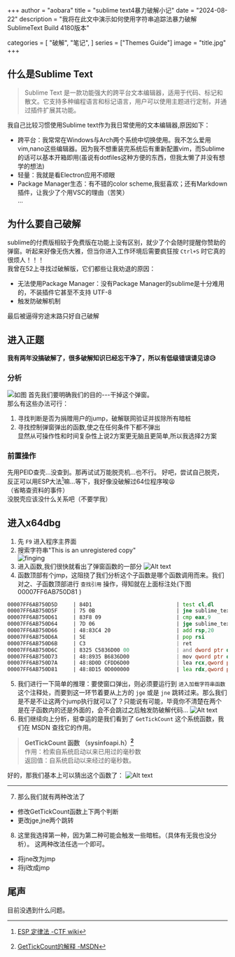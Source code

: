 +++
author = "aobara"
title = "sublime text4暴力破解小记"
date = "2024-08-22"
description = "我将在此文中演示如何使用字符串追踪法暴力破解SublimeText Build 4180版本"

categories = [
    "破解",
    "笔记",
]
series = ["Themes Guide"]
image = "title.jpg"
+++

## 什么是Sublime Text
>Sublime Text 是一款功能强大的跨平台文本编辑器，适用于代码、标记和散文。它支持多种编程语言和标记语言，用户可以使用主题进行定制，并通过插件扩展其功能。
>
我自己比较习惯使用Sublime text作为我日常使用的文本编辑器,原因如下：

- 跨平台：我常常在Windows与Arch两个系统中切换使用。我不怎么爱用vim,nano这些编辑器。因为我不想重装完系统后有重新配置vim，而Sublime的话可以基本开箱即用(虽说有dotfiles这种方便的东西，但我太懒了并没有想学的想法)
- 轻量：我就是看Electron应用不顺眼
- Package Manager生态：有不错的color scheme,我挺喜欢；还有Markdown插件，让我少了个用VSC的理由（苦笑）  
...

## 为什么要自己破解
sublime的付费版相较于免费版在功能上没有区别，就少了个会随时提醒你赞助的弹窗。听起来好像无伤大雅，但当你进入工作环境后需要疯狂按 `Ctrl+S` 时它真的很烦人！！！  
我曾在52上寻找过破解版，它们都些让我劝退的原因：
- 无法使用Package Manager：没有Package Manager的sublime是十分难用的，不装插件它甚至不支持 UTF-8
- 触发防破解机制

最后被逼得穷途末路只好自己破解

## 进入正题

**我有两年没搞破解了，很多破解知识已经忘干净了，所以有低级错误请见谅😥**
### 分析
![如图](windows.jpg "图片1")
首先我们要明确我们的目的---干掉这个弹窗。  
那么有这些办法可行：
1. 寻找判断是否为捐赠用户的jump，破解联网验证并拔除所有暗桩
2. 寻找控制弹窗弹出的函数,使之在任何条件下都不弹出  
显然从可操作性和时间复杂性上说2方案更无脑且更简单,所以我选择2方案

### 前置操作
先用PEID查壳...没查到。那再试试万能脱壳机...也不行。
好吧，尝试自己脱壳，反正可以用ESP大法[^1]嘛...等下，我好像没破解过64位程序唉😫  
（省略查资料的事件）  
没脱壳应该没什么关系吧（不要学我）

[^1]:[ESP 定律法 -CTF wiki](https://ctf-wiki.org/reverse/platform/windows/unpack/esp/#:~:text=ESP%20%E5%AE%9A%E5%BE%8B%E6%B3%95%20ESP%20%E5%AE%9A%E5%BE%8B%E6%B3%95%E6%98%AF%E8%84%B1%E5%A3%B3%E7%9A%84%E5%88%A9%E5%99%A8%2C%20%E6%98%AF%E5%BA%94%E7%94%A8%E9%A2%91%E7%8E%87%E6%9C%80%E9%AB%98%E7%9A%84%E8%84%B1%E5%A3%B3%E6%96%B9%E6%B3%95%E4%B9%8B%E4%B8%80.%20%E8%A6%81%E7%82%B9%20ESP%20%E5%AE%9A%E5%BE%8B%E7%9A%84%E5%8E%9F%E7%90%86%E5%9C%A8%E4%BA%8E%E5%88%A9%E7%94%A8%E7%A8%8B%E5%BA%8F%E4%B8%AD%E5%A0%86%E6%A0%88%E5%B9%B3%E8%A1%A1%E6%9D%A5%E5%BF%AB%E9%80%9F%E6%89%BE%E5%88%B0,%E7%94%B1%E4%BA%8E%E5%9C%A8%E7%A8%8B%E5%BA%8F%E8%87%AA%E8%A7%A3%E5%AF%86%E6%88%96%E8%80%85%E8%87%AA%E8%A7%A3%E5%8E%8B%E8%BF%87%E7%A8%8B%E4%B8%AD%2C%20%E4%B8%8D%E5%B0%91%E5%A3%B3%E4%BC%9A%E5%85%88%E5%B0%86%E5%BD%93%E5%89%8D%E5%AF%84%E5%AD%98%E5%99%A8%E7%8A%B6%E6%80%81%E5%8E%8B%E6%A0%88%2C%20%E5%A6%82%E4%BD%BF%E7%94%A8%20pushad%2C%20%E5%9C%A8%E8%A7%A3%E5%8E%8B%E7%BB%93%E6%9D%9F%E5%90%8E%2C%20%E4%BC%9A%E5%B0%86%E4%B9%8B%E5%89%8D%E7%9A%84%E5%AF%84%E5%AD%98%E5%99%A8%E5%80%BC%E5%87%BA%E6%A0%88%2C%20%E5%A6%82%E4%BD%BF%E7%94%A8%20popad.)
## 进入x64dbg
1. 先  `F9` 进入程序主界面
2. 搜索字符串"This is an unregistered copy"  
![finging](finding.png "rutu")
3. 进入函数,我们很快就看出了弹窗函数的一部分
![Alt text](1.png "Optional title")
4. 函数顶部有个jmp，这阻挠了我们分析这个子函数是哪个函数调用而来。我们对之、子函数顶部进行 ` 查找引用 ` 操作，得知就在上面标注处(下图 00007FF6AB750D81 )
```asm
00007FF6AB750D5D     | 84D1                           | test cl,dl                                        |
00007FF6AB750D5F     | 75 0B                          | jne sublime_text.7FF6AB750D6C                     |
00007FF6AB750D61     | 83F8 09                        | cmp eax,9                                         | 09:'\t'
00007FF6AB750D64     | 7D 06                          | jge sublime_text.7FF6AB750D6C                     |
00007FF6AB750D66     | 48:83C4 20                     | add rsp,20                                        |
00007FF6AB750D6A     | 5E                             | pop rsi                                           |
00007FF6AB750D6B     | C3                             | ret                                               |
00007FF6AB750D6C     | 8325 C5836D00 00               | and dword ptr ds:[7FF6ABE29138],0                 |
00007FF6AB750D73     | 48:8935 B6836D00               | mov qword ptr ds:[7FF6ABE29130],rsi               |
00007FF6AB750D7A     | 48:8D0D CFDD6D00               | lea rcx,qword ptr ds:[7FF6ABE2EB50]               |
00007FF6AB750D81     | 48:8D15 0D000000               | lea rdx,qword ptr ds:[7FF6AB750D95]               | 进入加载字符串函数

```
5. 我们进行一下简单的推理：要使窗口弹出，则必须要运行到 `进入加载字符串函数` 这个注释处，而要到这一环节着要从上方的 ` jge ` 或是 ` jne ` 跳转过来。那么我们是不是不让这两个jump执行就可以了？只能说有可能，毕竟你不清楚在两个是在子函数内的还是外面的，会不会跳过之后触发防破解代码...
![Alt text](2.png "Optional title")
6. 我们继续向上分析，挺幸运的是我们看到了 `GetTickCount` 这个系统函数，我们在 MSDN 查找它的作用。
>**GetTickCount 函数 （sysinfoapi.h）[^2]**  
>作用：检索自系统启动以来已用过的毫秒数  
>返回值：自系统启动以来经过的毫秒数。
>
>[^2]: [GetTickCount的解释 -MSDN](https://learn.microsoft.com/zh-cn/windows/win32/api/sysinfoapi/nf-sysinfoapi-gettickcount)

好的，那我们基本上可以猜出这个函数了：
 ![Alt text](3.png "Optional title")

---
 7. 那么我们就有两种改法了
 - 修改GetTickCount函数上下两个判断
 - 更改jge,jne两个跳转
 8. 这里我选择第一种，因为第二种可能会触发一些暗桩。（具体有无我也没分析）。
 这两种改法任选一个即可。
- 将jne改为jmp
- 将jl改成jmp

## 尾声
目前没遇到什么问题。